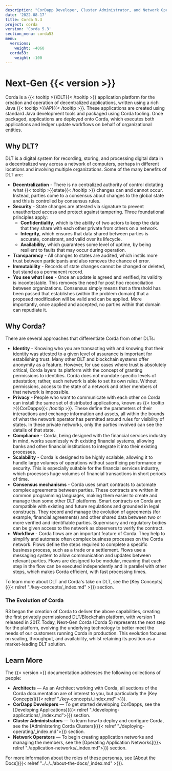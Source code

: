 ```yaml
---
description: "CorDapp Developer, Cluster Administrator, and Network Operator documentation for Corda 5.3."
date: '2022-08-17'
title: Corda 5.3
project: corda
version: 'Corda 5.3'
section_menu: corda53
menu:
  versions:
    weight: -4060
  corda53:
    weight: -100
---
```

# Next-Gen {{< version >}}

Corda is a {{< tooltip >}}DLT{{< /tooltip >}} application platform for the creation and operation of decentralized applications, written using a rich Java {{< tooltip >}}API{{< /tooltip >}}.
These applications are created using standard Java development tools and packaged using Corda tooling.
Once packaged, applications are deployed onto Corda, which executes both applications and ledger update workflows on behalf of organizational entities.

## Why DLT?

DLT is a digital system for recording, storing, and processing digital data in a decentralized way across a network of computers, perhaps in different locations and involving multiple organizations.
Some of the many benefits of DLT are:

* **Decentralization** - There is no centralized authority of control dictating what {{< tooltip >}}state{{< /tooltip >}} changes can and cannot occur. Instead, parties come to a consensus about changes to the global state and this is controlled by consensus rules.
* **Security** - State changes are attested via signature to prevent unauthorized access and protect against tampering. Three foundational principles apply:
  * **Confidentiality**, which is the ability of two actors to keep the data that they share with each other private from others on a network.
  * **Integrity**, which ensures that data shared between parties is accurate, consistent, and valid over its lifecycle.
  * **Availability**, which guarantees some level of uptime, by being resilient to faults that may occur during operation.
* **Transparency** - All changes to states are audited, which instils more trust between participants and also removes the chance of error.
* **Immutability** - Records of state changes cannot be changed or deleted, but stand as a permanent record.
* **You see what I see** - Once an update is agreed and verified, its validity is incontestable.
This removes the need for post hoc reconciliation between organizations.
Consensus simply means that a threshold has been passed that establishes (within the problem domain) that a proposed modification will be valid and can be applied.
More importantly, once applied and accepted, no parties within that domain can repudiate it.

## Why Corda?

There are several approaches that differentiate Corda from other DLTs:

* **Identity** - Knowing who you are transacting with and knowing that their identity was attested to a given level of assurance is important for establishing trust.
Many other DLT and blockchain systems offer anonymity as a feature.
However, for use cases where trust is absolutely critical, Corda layers its platform with the concept of granting permissions to identities.
Corda does not mandate specific levels of attestation; rather, each network is able to set its own rules. Without permissions, access to the state of a network and other members of that network is impossible.
* **Privacy** - People who want to communicate with each other on Corda can install the same set of distributed applications, known as {{< tooltip >}}CorDapps{{< /tooltip >}}.
These define the parameters of their interactions and exchange information and assets, all within the bounds of what the network operator has permitted around rules for visibility of states.
In these private networks, only the parties involved can see the details of that state.
* **Compliance** - Corda, being designed with the financial services industry in mind, works seamlessly with existing financial systems, allowing banks and other financial institutions to integrate it into their existing processes.
* **Scalability** - Corda is designed to be highly scalable, allowing it to handle large volumes of operations without sacrificing performance or security. This is especially suitable for the financial services industry, which processes huge volumes of financial transactions in short periods of time.
* **Consensus mechanisms** - Corda uses smart contracts to automate complex agreements between parties. These contracts are written in common programming languages, making them easier to create and manage than some other DLT platforms. Smart contracts on Corda are compatible with existing and future regulations and grounded in legal constructs. They record and manage the evolution of agreements (for example, financial agreements) and other shared data between two or more verified and identifiable parties. Supervisory and regulatory bodies can be given access to the network as observers to verify the contract.
* **Workflow** - Corda flows are an important feature of Corda. They help to simplify and automate often complex business processes on the Corda network. Flows define the steps required to complete a specific business process, such as a trade or a settlement.
Flows use a messaging system to allow communication and updates between relevant parties. Flows are designed to be modular, meaning that each step in the flow can be executed independently and in parallel with other steps, which makes Corda efficient, with fast processing times.

To learn more about DLT and Corda's take on DLT, see the [Key Concepts]({{< relref "./key-concepts/_index.md" >}}) section.

### The Evolution of Corda

R3 began the creation of Corda to deliver the above capabilities, creating the first privately permissioned DLT/Blockchain platform, with version 1 released in 2017.
Today, Next-Gen Corda (Corda 5) represents the next step for the platform, evolving the underlying technology to better meet the needs of our customers running Corda in production.
This evolution focuses on scaling, throughput, and availability, whilst retaining its position as a market-leading DLT solution.

## Learn More

The {{< version >}} documentation addresses the following collections of people:

* **Architects** — As an Architect working with Corda, all sections of the Corda documentation are of interest to you, but particularly the [Key Concepts]({{< relref "./key-concepts/_index.md" >}}).
* **CorDapp Developers** — To get started developing CorDapps, see the [Developing Applications]({{< relref "./developing-applications/_index.md">}}) section.
* **Cluster Administrators** — To learn how to deploy and configure Corda, see the [Administering Corda Clusters]({{< relref "./deploying-operating/_index.md">}}) section.
* **Network Operators** — To begin creating application networks and managing the members, see the [Operating Application Networks]({{< relref "./application-networks/_index.md">}}) section.

For more information about the roles of these personas, see [About the Docs]({{< relref "../../../about-the-docs/_index.md" >}}).
